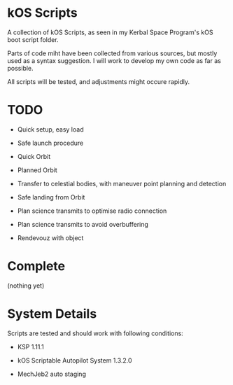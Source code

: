 # kOS Scripts 

A collection of kOS Scripts, as seen in my Kerbal Space Program's kOS boot script folder.

Parts of code miht have been collected from various sources, but mostly used as a syntax suggestion. I will work to develop my own code as far as possible.

All scripts will be tested, and adjustments might occure rapidly.

# TODO

* Quick setup, easy load

* Safe launch procedure

* Quick Orbit

* Planned Orbit

* Transfer to celestial bodies, with maneuver point planning and detection

* Safe landing from Orbit

* Plan science transmits to optimise radio connection

* Plan science transmits to avoid overbuffering

* Rendevouz with object

# Complete

(nothing yet)

# System Details

Scripts are tested and should work with following conditions:

* KSP 1.11.1

* kOS Scriptable Autopilot System 1.3.2.0

* MechJeb2 auto staging
